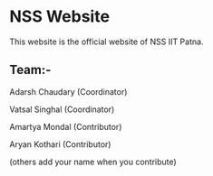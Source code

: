 # NSS Website

This website is the official website of NSS IIT Patna.

## Team:-

Adarsh Chaudary (Coordinator)

Vatsal Singhal (Coordinator)

Amartya Mondal (Contributor)

Aryan Kothari (Contributor)

(others add your name when you contribute)


